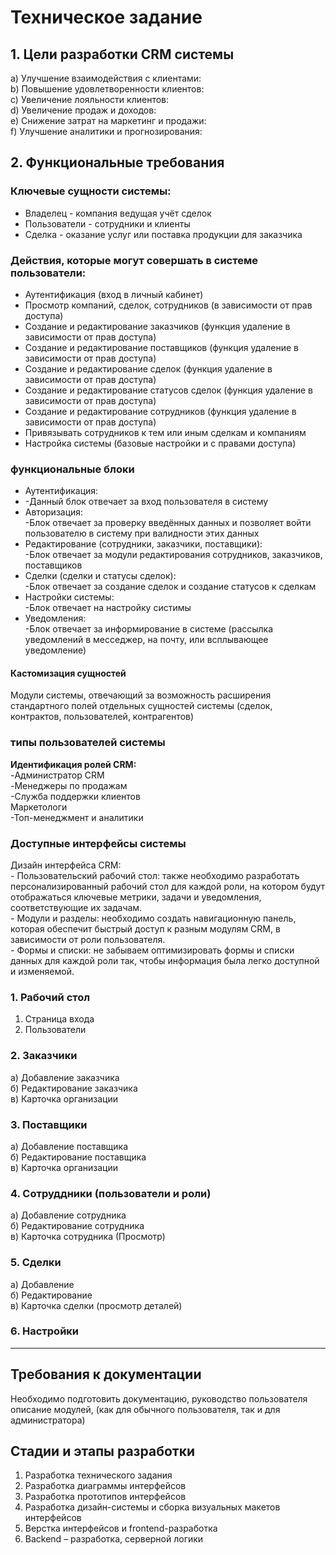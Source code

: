 # Техническое задание

## 1.	Цели разработки CRM системы

a)	Улучшение взаимодействия с клиентами: <br>
b)	Повышение удовлетворенности клиентов: <br>
c)	Увеличение лояльности клиентов: <br>
d)	Увеличение продаж и доходов: <br>
e)	Снижение затрат на маркетинг и продажи: <br>
f)	Улучшение аналитики и прогнозирования: <br>
## 2.	Функциональные требования
###  Ключевые сущности системы:
* Владелец - компания ведущая учёт сделок
* Пользователи - сотрудники и клиенты
* Сделка - оказание услуг или поставка продукции для заказчика 
### Действия, которые могут совершать в системе пользователи:
* Аутентификация (вход в личный кабинет)
* Просмотр компаний, сделок, сотрудников (в зависимости от прав доступа)
* Создание и редактирование заказчиков (функция удаление в зависимости от прав доступа)
* Создание и редактирование поставщиков (функция удаление в зависимости от прав доступа)
* Создание и редактирование сделок (функция удаление в зависимости от прав доступа)
* Создание и редактирование статусов сделок (функция удаление в зависимости от прав доступа)
* Создание и редактирование сотрудников (функция удаление в зависимости от прав доступа)
* Привязывать сотрудников к тем или иным сделкам и компаниям
* Настройка системы (базовые настройки и с правами доступа)

### функциональные блоки
 * Аутентификация:<br> 
 * -Данный блок отвечает за вход пользователя в систему
 * Авторизация:<br>
-Блок отвечает за проверку введённых данных и позволяет войти пользователю 
в систему при валидности этих данных
 * Редактирование (сотрудники, заказчики, поставщики):<br>
-Блок отвечает за модули редактирования сотрудников, заказчиков, поставщиков
 * Сделки (сделки и статусы сделок):<br>
-Блок отвечает за создание сделок и создание статусов к сделкам
 *  Настройки системы: <br>
-Блок отвечает на настройку систимы
 * Уведомления:<br>
-Блок отвечает за информирование в системе (рассылка уведомлений в месседжер, на почту, или всплывающее уведомление)
####  Кастомизация сущностей

Модули системы, отвечающий за возможность расширения стандартного полей отдельных сущностей системы
(сделок, контрактов, пользователей, контрагентов)
### типы пользователей системы
**Идентификация ролей CRM:**
		<br> -Администратор CRM <br>
		-Менеджеры по продажам <br>
		-Служба поддержки клиентов<br>
		Маркетологи<br>
		-Топ-менеджмент и аналитики

### Доступные интерфейсы системы
Дизайн интерфейса CRM:<br>
		- Пользовательский рабочий стол: также необходимо разработать персонализированный рабочий стол для каждой роли, на котором будут отображаться ключевые метрики, задачи и уведомления, соответствующие их задачам.<br>
		- Модули и разделы: необходимо создать навигационную панель, которая обеспечит быстрый доступ к разным модулям CRM, в зависимости от роли пользователя. <br>
		- Формы и списки: не забываем оптимизировать формы и списки данных для каждой роли так, чтобы информация была легко доступной и изменяемой.

### 1. Рабочий стол
1. Страница входа
2. Пользователи 
### 2. Заказчики <br>
а) Добавление заказчика <br>
б) Редактирование заказчика <br>
в) Карточка организации <br>
### 3. Поставщики <br>
а) Добавление поставщика <br>
б) Редактирование поставщика <br>
в) Карточка организации <br>
### 4. Сотруддники (пользователи  и роли)
а) Добавление сотрудника <br>
б) Редактирование сотрудника <br>
в) Карточка сотрудника (Просмотр)<br>
### 5. Сделки <br>
а) Добавление <br>
б) Редактирование <br>
в) Карточка сделки (просмотр деталей)<br>

### 6. Настройки

---
## Требования к документации
Необходимо подготовить документацию, руководство пользователя описание модулей, (как для обычного пользователя, так и для администратора)
## Cтадии и этапы разработки
1.	Разработка технического задания 
2.	Разработка диаграммы интерфейсов
3.	Разработка прототипов интерфейсов
4.	Разработка дизайн-системы и сборка визуальных макетов интерфейсов
5.	Верстка интерфейсов и frontend-разработка 
6.	Backend – разработка, серверной логики 

